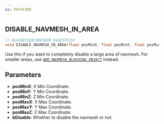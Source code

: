 ```yaml
---
ns: PATHFIND
---
```

## DISABLE_NAVMESH_IN_AREA

```c
// 0x4C8872D8CDBE1B8B 0x6E37F132
void DISABLE_NAVMESH_IN_AREA(float posMinX, float posMinY, float posMinZ, float posMaxX, float posMaxY, float posMaxZ, bool bDisable);
```

Use this if you want to completely disable a large area of navmesh.
For smaller areas, use [`ADD_NAVMESH_BLOCKING_OBJECT`](#\_0xFCD5C8E06E502F5A) instead.

## Parameters
* **posMinX**: X Min Coordinate.
* **posMinY**: Y Min Coordinate.
* **posMinZ**: Z Min Coordinate.
* **posMaxX**: X Max Coordinate.
* **posMaxY**: Y Max Coordinate.
* **posMaxZ**: Z Max Coordinate.
* **bDisable**: Whether to disable the navmesh or not.

